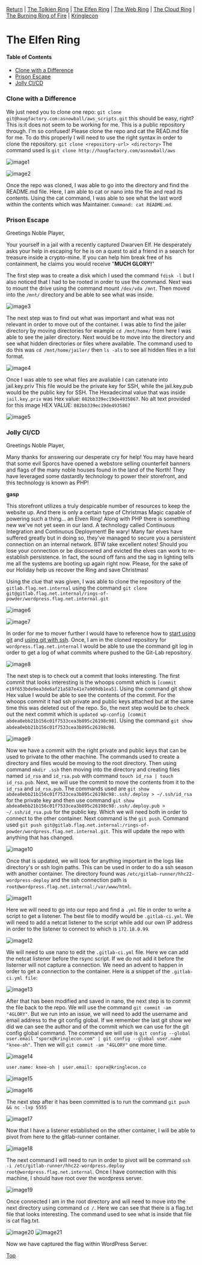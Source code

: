 [Return](https://github.com/visionthex/SANS2022-Holiday-Hack-Challange/blob/main/README.md) | [The Tolkien Ring](https://github.com/visionthex/SANS2022-Holiday-Hack-Challange/blob/main/Chapters/TheTolkienRing.md) | [The Elfen Ring](https://github.com/visionthex/SANS2022-Holiday-Hack-Challange/blob/main/Chapters/TheElfenRing.md) | [The Web Ring](https://github.com/visionthex/SANS2022-Holiday-Hack-Challange/blob/main/Chapters/TheWebRing.md) | [The Cloud Ring](https://github.com/visionthex/SANS2022-Holiday-Hack-Challange/blob/main/Chapters/TheCloudRing.md) | [The Burning Ring of Fire](#suricata) | [Kringlecon](https://github.com/visionthex/SANS2022-Holiday-Hack-Challange/blob/main/Chapters/Kringlecon.md)

<h1 id="top">The Elfen Ring</h1>

#### Table of Contents

- [Clone with a Difference](#clone)
- [Prison Escape](#prison)
- [Jolly CI/CD](#jolly)

<h3 id="clone">Clone with a Difference</h3>

We just need you to clone one repo: `git clone git@haugfactory.com:asnowball/aws_scripts.git` this should be easy, right? This is:it does not seem to be working for me. This is a public repository through. I'm so confused! Please clone the repo and cat the READ.md file for me. To do this properly I will need to use the right syntax in order to clone the repository. `git clone <repository-url> <directory>` The command used is `git clone http://haugfactory.com/asnowball/aws`

![image1](https://github.com/visionthex/SANS2022-Holiday-Hack-Challange/blob/main/Images/TheElfenRingImages/image1.jpg "Git Command: git clone <repository-url> <directory>")

![image2](https://github.com/visionthex/SANS2022-Holiday-Hack-Challange/blob/main/Images/TheElfenRingImages/image2.jpg "Command: cd aws_scripts | ls | cat README.md")

Once the repo was cloned, I was able to go into the directory and find the README.md file. Here, I am able to cat or nano into the file and read its contents. Using the cat command, I was able to see what the last word within the contents which was Maintainer. `Command: cat README.md`.

<h3 id="prison">Prison Escape</h3>

Greetings Noble Player, 

Your yourself in a jail with a recently captured Dwarven Elf. He desperately asks your help in escaping for he is on a quest to aid a friend in a search for treasure inside a crypto-mine. If you can help him break free of his containment, he claims you would receive "__MUCH GLORY!__" 

The first step was to create a disk which I used the command `fdisk -l` but I also noticed that I had to be rooted in order to use the command. Next was to mount the drive using the command mount `/dev/vda /mnt`. Then moved into the `/mnt/` directory and be able to see what was inside.

![image3](https://github.com/visionthex/SANS2022-Holiday-Hack-Challange/blob/main/Images/TheElfenRingImages/image3.jpg "Command: fdisk -l | mount /dev/vda /mnt | cd /mnt/ | ls")

The next step was to find out what was important and what was not relevant in order to move out of the container. I was able to find the jailer directory by moving directories for example `cd /mnt/home/` from here I was able to see the jailer directory. Next would be to move into the directory and see what hidden directories or files where available. The command used to do this was `cd /mnt/home/jailer/` then `ls -als` to see all hidden files in a list format.

![image4](https://github.com/visionthex/SANS2022-Holiday-Hack-Challange/blob/main/Images/TheElfenRingImages/image4.jpg "Command: cd /mnt/home/jailer/ | ls -als | cat jail.key.priv")

Once I was able to see what files are avaliable I can catenate into jail.key.priv This file would be the private key for SSH, while the jail.key.pub would be the public key for SSH. The Hexadecimal value that was inside `jail.key.priv` was Hex value: `082bb339ec19de4935867`.
No alt text provided for this image
HEX VALUE: `082bb339ec19de4935867`

![image5](https://github.com/visionthex/SANS2022-Holiday-Hack-Challange/blob/main/Images/TheElfenRingImages/image5.jpg "HEX VALUE: 082bb339ec19de4935867")

<h3 id="jolly">Jolly CI/CD</h3>

Greetings Noble Player, 

Many thanks for answering our desperate cry for help! You may have heard that some evil Sporcs have opened a webstore selling counterfeit banners and flags of the many noble houses found in the land of the North! They have leveraged some dastardly technology to power their storefront, and this technology is known as PHP! 

**gasp**

This storefront utilizes a truly despicable number of resources to keep the website up. And there is only a certain type of Christmas Magic capable of powering such a thing… an Elven Ring! Along with PHP there is something new we've not yet seen in our land. A technology called Continuous Integration and Continuous Deployment! Be wary! Many fair elves have suffered greatly but in doing so, they've managed to secure you a persistent connection on an internal network. BTW take excellent notes! Should you lose your connection or be discovered and evicted the elves can work to re-establish persistence. In fact, the sound off fans and the sag in lighting tells me all the systems are booting up again right now. Please, for the sake of our Holiday help us recover the Ring and save Christmas!

Using the clue that was given, I was able to clone the repository of the `gitlab.flag.net.internal` using the command `git clone git@gitlab.flag.net.internal/rings-of-powder/wordpress.flag.net.internal.git`

![image6](https://github.com/visionthex/SANS2022-Holiday-Hack-Challange/blob/main/Images/TheElfenRingImages/image6.jpg "Command: git clone http://gitlab.flag.net.internal/rings-of-powder/wordpress.flag.net.internal.git")

![image7](https://github.com/visionthex/SANS2022-Holiday-Hack-Challange/blob/main/Images/TheElfenRingImages/image7.jpg "Command: ls")

In order for me to mover further I would have to reference how to [start using git](https://docs.gitlab.com/ee/gitlab-basics/start-using-git.html) and [using git with ssh](https://docs.gitlab.com/ee/user/ssh.html). Once, I am in the cloned repository for `wordpress.flag.net.internal` I would be able to use the command git log in order to get a log of what commits where pushed to the Git-Lab repository.

![image8](https://github.com/visionthex/SANS2022-Holiday-Hack-Challange/blob/main/Images/TheElfenRingImages/image8.jpg "Command: git log | shows the log of commits")

The next step is to check out a commit that looks interesting. The first commit that looks interesting is the whoops commit which is `[commit e19f653bde9ea3de6af21a587e41e7a909db1ea5]`. Using the command git show Hex value I would be able to see the contents of the commit. For the whoops commit it had ssh private and public keys attached but at the same time this was deleted out of the repo. So, the next step would be to check out the next commit which is `updated wp-config [commit abdea0ebb21b156c01f7533cea3b895c26198c98]`. Using the command `git show abdea0ebb21b156c01f7533cea3b895c26198c98`.

![image9](https://github.com/visionthex/SANS2022-Holiday-Hack-Challange/blob/main/Images/TheElfenRingImages/image9.jpg "Command: git show abdea0ebb21b156c01f7533cea3b895c26198c98")

Now we have a commit with the right private and public keys that can be used to private to the other machine. The commands used to create a directory and files would be moving to the root directory. Then using command `mkdir .ssh` then moving into the directory and creating files named `id_rsa` and `id_rsa.pub` with command `touch id_rsa | touch id_rsa.pub`. Next, we will use the commit to move the contents from it to the `id_rsa` and `id_rsa.pub`. The commands used are `git show abdea0ebb21b156c01f7533cea3b895c26198c98:.ssh/.deploy > ~/.ssh/id_rsa` for the private key and then use command `git show abdea0ebb21b156c01f7533cea3b895c26198c98:.ssh/.deploy.pub > ~/.ssh/id_rsa.pub` for the public key. Which we will need both in order to connect to the other container. Next command is the `git push`. Command used `git push git@gitlab.flag.net.internal:/rings-of-powder/wordpress.flag.net.internal.git`. This will update the repo with anything that has changed. 

![image10](https://github.com/visionthex/SANS2022-Holiday-Hack-Challange/blob/main/Images/TheElfenRingImages/image10.jpg "Command: git push git@gitlab.flag.net.internal:/rings-of-powder/wordpress.flag.net.internal.git")

Once that is updated, we will look for anything important in the logs like directory's or ssh login paths. This can be used in order to do a ssh season with another container. The directory found was `/etc/gitlab-runner/hhc22-wordpress-deploy` and the ssh connection path is `root@wordpress.flag.net.internal:/var/www/html`.

![image11](https://github.com/visionthex/SANS2022-Holiday-Hack-Challange/blob/main/Images/TheElfenRingImages/image11.jpg "ssh -i /etc/gitlab-runner/hhc22-wordpess-deploy | root@wordpress.flag.net.internal:/var/www/html")

Here we will need to go into our repo and find a `.yml` file in order to write a script to get a listener. The best file to modify would be `.gitlab-ci.yml`. We will need to add a netcat listener to the script while add our own IP address in order to the listener to connect to which is `172.18.0.99`.

![image12](https://github.com/visionthex/SANS2022-Holiday-Hack-Challange/blob/main/Images/TheElfenRingImages/image12.png "The local machines IP address - inet addr: 172.18.0.99")

We will need to use nano to edit the `.gitlab-ci.yml` file. Here we can add the netcat listener before the rsync script. If we do not add it before the listerner will not capture a connection. We need an advent to happen in order to get a connection to the container. Here is a snippet of the `.gitlab-ci.yml file`:

![image13](https://github.com/visionthex/SANS2022-Holiday-Hack-Challange/blob/main/Images/TheElfenRingImages/image13.jpg ".gitlab-ci.yml script")

After that has been modified and saved in nano, the next step is to commit the file back to the repo. We will use the command `git commit -am "4GLORY"`. But we run into an issue, we will need to add the username and email address to the git config global. If we remember the last git show we did we can see the author and of the commit which we can use for the git config global command. The command we will use is `git config --global user.email "sporx@kringlecon.com" | git config --global user.name "knee-oh"`. Then we will `git commit -am "4GLORY"` one more time.

![image14](https://github.com/visionthex/SANS2022-Holiday-Hack-Challange/blob/main/Images/TheElfenRingImages/image14.jpg "Command: git commit =am '4GLORY'")

`user.name: knee-oh | user.email: sporx@kringlecon.co`

![image15](https://github.com/visionthex/SANS2022-Holiday-Hack-Challange/blob/main/Images/TheElfenRingImages/image15.png "Command: git config --global user.email 'sporx@kringlecon.com | git config --global user.name 'knee-oh'")

![image16](https://github.com/visionthex/SANS2022-Holiday-Hack-Challange/blob/main/Images/TheElfenRingImages/image16.jpg "Command: git commit -am '4GLORY'")

The next step after it has been committed is to run the command `git push && nc -lvp 5555`

![image17](https://github.com/visionthex/SANS2022-Holiday-Hack-Challange/blob/main/Images/TheElfenRingImages/image17.jpg "Command: git push && nc -lvp 5555")

Now that I have a listener established on the other container, I will be able to pivot from here to the gitlab-runner container.

![image18](https://github.com/visionthex/SANS2022-Holiday-Hack-Challange/blob/main/Images/TheElfenRingImages/image18.jpg)

The next command I will need to run in order to pivot will be command `ssh -i /etc/gitlab-runner/hhc22-wordpress.deploy root@wordpress.flag.net.internal`. Once I have connection with this machine, I should have root over the wordpress server.

![image19](https://github.com/visionthex/SANS2022-Holiday-Hack-Challange/blob/main/Images/TheElfenRingImages/image19.jpg)

Once connected I am in the root directory and will need to move into the next directory using command `cd /`. Here we can see that there is a flag.txt file that looks interesting. The command used to see what is inside that file is cat flag.txt.

![image20](https://github.com/visionthex/SANS2022-Holiday-Hack-Challange/blob/main/Images/TheElfenRingImages/image20.jpg)
![image21](https://github.com/visionthex/SANS2022-Holiday-Hack-Challange/blob/main/Images/TheElfenRingImages/image21.jpg "Flag oI40zIuCcN8c3MhKgQjOMN8lfYtVqcKT")

Now we have captured the flag within WordPress Server.

[Top](#top)
